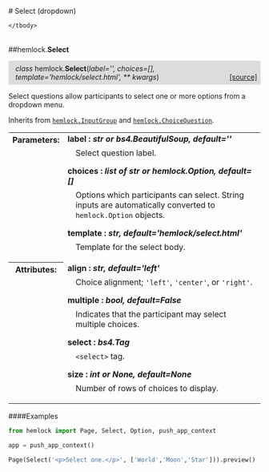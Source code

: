 <script src="https://cdn.mathjax.org/mathjax/latest/MathJax.js?config=TeX-AMS-MML_HTMLorMML" type="text/javascript"></script>

<link rel="stylesheet" href="https://assets.readthedocs.org/static/css/readthedocs-doc-embed.css" type="text/css" />

<style>
    a.src-href {
        float: right;
    }
    p.attr {
        margin-top: 0.5em;
        margin-left: 1em;
    }
    p.func-header {
        background-color: gainsboro;
        border-radius: 0.1em;
        padding: 0.5em;
        padding-left: 1em;
    }
    table.field-table {
        border-radius: 0.1em
    }
</style># Select (dropdown)

<table class="docutils field-list field-table" frame="void" rules="none">
    <col class="field-name" />
    <col class="field-body" />
    <tbody valign="top">
        
    </tbody>
</table>



##hemlock.**Select**

<p class="func-header">
    <i>class</i> hemlock.<b>Select</b>(<i>label='', choices=[], template='hemlock/select.html', ** kwargs</i>) <a class="src-href" target="_blank" href="https://github.com/dsbowen/hemlock/blob/master/hemlock/qpolymorphs/select.py#L17">[source]</a>
</p>

Select questions allow participants to select one or more options from a
dropdown menu.

Inherits from [`hemlock.InputGroup`](input_group.md) and
[`hemlock.ChoiceQuestion`](question.md).

<table class="docutils field-list field-table" frame="void" rules="none">
    <col class="field-name" />
    <col class="field-body" />
    <tbody valign="top">
        <tr class="field">
    <th class="field-name"><b>Parameters:</b></td>
    <td class="field-body" width="100%"><b>label : <i>str or bs4.BeautifulSoup, default=''</i></b>
<p class="attr">
    Select question label.
</p>
<b>choices : <i>list of str or hemlock.Option, default=[]</i></b>
<p class="attr">
    Options which participants can select. String inputs are automatically converted to <code>hemlock.Option</code> objects.
</p>
<b>template : <i>str, default='hemlock/select.html'</i></b>
<p class="attr">
    Template for the select body.
</p></td>
</tr>
<tr class="field">
    <th class="field-name"><b>Attributes:</b></td>
    <td class="field-body" width="100%"><b>align : <i>str, default='left'</i></b>
<p class="attr">
    Choice alignment; <code>'left'</code>, <code>'center'</code>, or <code>'right'</code>.
</p>
<b>multiple : <i>bool, default=False</i></b>
<p class="attr">
    Indicates that the participant may select multiple choices.
</p>
<b>select : <i>bs4.Tag</i></b>
<p class="attr">
    <code>&lt;select&gt;</code> tag.
</p>
<b>size : <i>int or None, default=None</i></b>
<p class="attr">
    Number of rows of choices to display.
</p></td>
</tr>
    </tbody>
</table>

####Examples

```python
from hemlock import Page, Select, Option, push_app_context

app = push_app_context()

Page(Select('<p>Select one.</p>', ['World','Moon','Star'])).preview()
```

